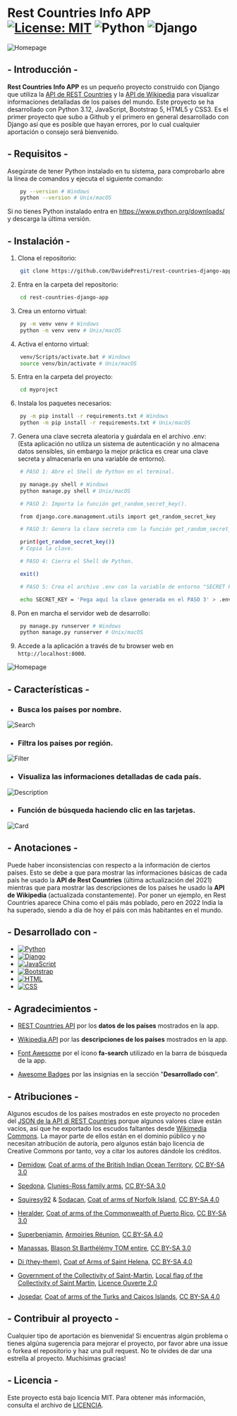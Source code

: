 # Rest Countries Info APP [![License: MIT](https://img.shields.io/badge/License-MIT-green.svg)](https://opensource.org/licenses/MIT) ![Python](https://img.shields.io/badge/python-3.12-blue.svg) ![Django](https://img.shields.io/badge/django-5.0.3-darkgreen.svg)

![Homepage](screenshots//countries.JPG)

## - Introducción -

**Rest Countries Info APP** es un pequeño proyecto construido con Django que utiliza  la [API de REST Countries](https://restcountries.com/) y la [API de Wikipedia](https://www.mediawiki.org/wiki/API:Main_page) para visualizar informaciones detalladas de los países del mundo. Este proyecto se ha desarrollado con Python 3.12, JavaScript, Bootstrap 5, HTML5 y CSS3. Es el primer proyecto que subo a Github y el primero en general desarrollado con Django así que es posible que hayan errores, por lo cual cualquier aportación o consejo será bienvenido.

## - Requisitos -

Asegúrate de tener Python instalado en tu sístema, para comprobarlo abre la línea de comandos y ejecuta el siguiente comando:

```bash
    py --version # Windows
    python --version # Unix/macOS
```

Si no tienes Python instalado entra en https://www.python.org/downloads/ y descarga la última versión.

## - Instalación -

1. Clona el repositorio:

```bash
    git clone https://github.com/DavidePresti/rest-countries-django-app.git
```

2. Entra en la carpeta del repositorio:

```bash
    cd rest-countries-django-app
```
3. Crea un entorno virtual:

```bash
    py -m venv venv # Windows
    python -m venv venv # Unix/macOS
```

4. Activa el entorno virtual:

```bash
    venv/Scripts/activate.bat # Windows
    source venv/bin/activate # Unix/macOS
```

5. Entra en la carpeta del proyecto:

```bash
    cd myproject
```

6. Instala los paquetes necesarios:

```bash
    py -m pip install -r requirements.txt # Windows
    python -m pip install -r requirements.txt # Unix/macOS
```

7. Genera una clave secreta aleatoria y guárdala en el archivo .env: <br/>
 (Esta aplicación no utiliza un sistema de autenticación y no almacena datos sensibles, sin embargo la mejor práctica es crear una clave secreta y almacenarla en una variable de entorno). 

```bash
    # PASO 1: Abre el Shell de Python en el terminal.

    py manage.py shell # Windows
    python manage.py shell # Unix/macOS
```

```bash
    # PASO 2: Importa la función get_random_secret_key().

    from django.core.management.utils import get_random_secret_key
```

```bash
    # PASO 3: Genera la clave secreta con la función get_random_secret_key().

    print(get_random_secret_key())
    # Copia la clave.
```

```bash
    # PASO 4: Cierra el Shell de Python.

    exit()
```

```bash
    # PASO 5: Crea el archivo .env con la variable de entorno "SECRET KEY" y copia la clave generada en el PASO 3. 

    echo SECRET_KEY = 'Pega aquí la clave generada en el PASO 3' > .env
```

8. Pon en marcha el servidor web de desarrollo:

```bash
    py manage.py runserver # Windows
    python manage.py runserver # Unix/macOS
```

9. Accede a la aplicación a través de tu browser web en `http://localhost:8000`.

![Homepage](screenshots//homepage.JPG)

## - Características -

- ### Busca los países por nombre.

![Search](screenshots//search.gif)

- ### Filtra los países por región.

![Filter](screenshots//filter.gif)

- ### Visualiza las informaciones detalladas de cada país.

![Description](screenshots//description.gif)

- ### Función de búsqueda haciendo clic en las tarjetas.

![Card](screenshots//card.gif)

## - Anotaciones -

Puede haber inconsistencias con respecto a la información de ciertos países. Esto se debe a que para mostrar las informaciones básicas de cada país he usado la **API de Rest Countries** (última actualización del 2021) mientras que para mostrar las descripciones de los países he usado la **API de Wikipedia** (actualizada constantemente). Por poner un ejemplo, en Rest Countries aparece China como el páis más poblado, pero en 2022 India la ha superado, siendo a día de hoy el páis con más habitantes en el mundo.

## - Desarrollado con -

- [![Python](https://img.shields.io/badge/Python-14354C?style=for-the-badge&logo=python&logoColor=white)](https://www.python.org)
- [![Django](https://img.shields.io/badge/Django-092E20?style=for-the-badge&logo=django&logoColor=white)](https://www.djangoproject.com) 
- [![JavaScript](https://img.shields.io/badge/JavaScript-F7DF1E?style=for-the-badge&logo=javascript&logoColor=black)](https://www.javascript.com) 
- [![Bootstrap](https://img.shields.io/badge/Bootstrap-563D7C?style=for-the-badge&logo=bootstrap&logoColor=white)](https://getbootstrap.com) 
- [![HTML](https://img.shields.io/badge/HTML5-E34F26?style=for-the-badge&logo=html5&logoColor=white)](https://html.com) 
- [![CSS](https://img.shields.io/badge/CSS3-1572B6?style=for-the-badge&logo=css3&logoColor=white)](https://css3.com) 

## - Agradecimientos -

- [REST Countries API](https://restcountries.com/) por los **datos de los países** mostrados en la app.

- [Wikipedia API](https://www.mediawiki.org/wiki/) por las **descripciones  de los países** mostrados en la app.

- [Font Awesome](https://fontawesome.com/) por el ícono **fa-search** utilizado en la barra de búsqueda de la app.

- [Awesome Badges](https://github.com/Envoy-VC/awesome-badges) por las insignias en la sección "**Desarrollado con**".

## - Atribuciones -

Algunos escudos de los países mostrados en este proyecto no proceden del [JSON de la API di REST Countries](https://restcountries.com/v3.1/all) porque algunos valores clave están vacíos, así que he exportado los escudos faltantes desde [Wikimedia Commons](https://commons.wikimedia.org/wiki/Main_Page). La mayor parte de ellos están en el dominio público y no necesitan atribución de autoría, pero algunos están bajo licencia de Creative Commons por tanto, voy a citar los autores dándole los créditos.

- [Demidow](https://commons.wikimedia.org/wiki/User:Demidow), [Coat of arms of the British Indian Ocean Territory](https://commons.wikimedia.org/wiki/File:Coat_of_arms_of_the_British_Indian_Ocean_Territory.svg), [CC BY-SA 3.0](https://creativecommons.org/licenses/by-sa/3.0/legalcode)

- [Spedona](https://commons.wikimedia.org/wiki/User:Spedona), [Clunies-Ross family arms](https://commons.wikimedia.org/wiki/File:Clunies-Ross_family_arms.svg), [CC BY-SA 3.0](https://creativecommons.org/licenses/by-sa/3.0/legalcode)

- [Squiresy92](https://commons.wikimedia.org/wiki/User:Squiresy92) & [Sodacan](https://commons.wikimedia.org/wiki/User:Sodacan), [Coat of arms of Norfolk Island](https://commons.wikimedia.org/wiki/File:Coat_of_arms_of_Norfolk_Island.svg), [CC BY-SA 4.0](https://creativecommons.org/licenses/by-sa/4.0/legalcode)

- [Heralder](https://commons.wikimedia.org/wiki/User:Heralder), [Coat of arms of the Commonwealth of Puerto Rico](https://commons.wikimedia.org/wiki/File:Coat_of_arms_of_the_Commonwealth_of_Puerto_Rico.svg), [CC BY-SA 3.0](https://creativecommons.org/licenses/by-sa/3.0/legalcode)

- [Superbenjamin](https://commons.wikimedia.org/wiki/User:Superbenjamin), [Armoiries Réunion](https://commons.wikimedia.org/wiki/File:Armoiries_R%C3%A9union.svg), [CC BY-SA 4.0](https://creativecommons.org/licenses/by-sa/4.0/legalcode)

- [Manassas](https://commons.wikimedia.org/wiki/User_talk:Manassas~commonswiki), [Blason St Barthélémy TOM entire](https://commons.wikimedia.org/wiki/File:Blason_St_Barth%C3%A9l%C3%A9my_TOM_entire.svg), [CC BY-SA 3.0](https://creativecommons.org/licenses/by-sa/3.0/legalcode)


- [Di (they-them)](https://commons.wikimedia.org/wiki/User:Di_(they-them)), [Coat of Arms of Saint Helena](https://commons.wikimedia.org/wiki/File:Coat_of_Arms_of_Saint_Helena.svg), [CC BY-SA 4.0](https://creativecommons.org/licenses/by-sa/4.0/legalcode)

- [Government of the Collectivity of Saint-Martin](https://www.com-saint-martin.fr), [Local flag of the Collectivity of Saint Martin](https://commons.wikimedia.org/wiki/File:Local_flag_of_the_Collectivity_of_Saint_Martin.svg), [Licence Ouverte 2.0](https://www.etalab.gouv.fr/wp-content/uploads/2018/11/open-licence.pdf)

- [Josedar](https://commons.wikimedia.org/wiki/User:Josedar), [Coat of arms of the Turks and Caicos Islands](https://commons.wikimedia.org/wiki/File:Coat_of_arms_of_the_Turks_and_Caicos_Islands.svg), [CC BY-SA 4.0](https://creativecommons.org/licenses/by-sa/4.0/legalcode)

## - Contribuir al proyecto -

Cualquier tipo de aportación es bienvenida! Si encuentras algún problema o tienes algúna sugerencia para mejorar el proyecto, por favor abre una issue o forkea el repositorio y haz una pull request. No te olvides de dar una estrella al proyecto. Muchísimas gracias!

## - Licencia -

Este proyecto está bajo licencia MIT. Para obtener más información, consulta el archivo de [LICENCIA](LICENSE).
